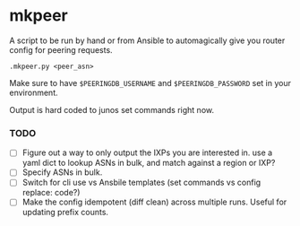 # mkpeer

A script to be run by hand or from Ansible to automagically give you router config for peering requests.

`.mkpeer.py <peer_asn>`

Make sure to have `$PEERINGDB_USERNAME` and `$PEERINGDB_PASSWORD` set in your environment.

Output is hard coded to junos set commands right now.

### TODO

 - [ ] Figure out a way to only output the IXPs you are interested in.
       use a yaml dict to lookup ASNs in bulk, and match against a region or IXP?
 - [ ] Specify ASNs in bulk.
 - [ ] Switch for cli use vs Ansbile templates (set commands vs config replace: code?)
 - [ ] Make the config idempotent (diff clean) across multiple runs. Useful for updating prefix counts.
